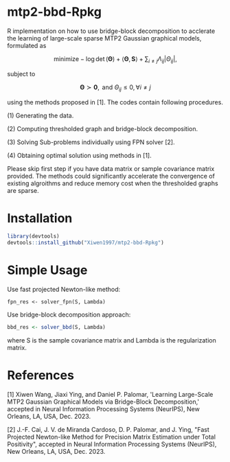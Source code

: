# mtp2-bbd-Rpkg
R implementation on how to use bridge-block decomposition to acclerate the learning of large-scale sparse MTP2 Gaussian graphical models, formulated as

$$
\mathsf{minimize}  -\log\det\left(\boldsymbol{\Theta}\right)+\left\langle \boldsymbol{\Theta},\mathbf{S}\right\rangle +\sum_{i\neq j}\Lambda_{ij}\left|\Theta_{ij}\right|, 
$$

subject to  

$$ 
	\boldsymbol{\Theta}\succ\mathbf{0}, \text{ and } \Theta_{ij}\leq0,\forall i\neq j
$$ 

using the methods proposed in [1]. The codes contain following procedures.

(1) Generating the data.

(2) Computing thresholded graph and bridge-block decomposition.

(3) Solving Sub-problems individually using FPN solver [2].

(4) Obtaining optimal solution using methods in [1].

Please skip first step if you have data matrix or sample covariance matrix provided. The methods could significantly accelerate the convergence of existing algroithms and reduce memory cost when the thresholded graphs are sparse. 

# Installation

```r
library(devtools)
devtools::install_github("Xiwen1997/mtp2-bbd-Rpkg")
```

# Simple Usage

Use fast projected Newton-like method:

```
fpn_res <- solver_fpn(S, Lambda) 
```

Use bridge-block decomposition approach:

```r
bbd_res <- solver_bbd(S, Lambda) 
```

where S is the sample covariance matrix and Lambda is the regularization matrix. 

# References

[1] Xiwen Wang, Jiaxi Ying, and Daniel P. Palomar, 'Learning Large-Scale MTP2 Gaussian Graphical Models via Bridge-Block Decomposition,' accepted in Neural Information Processing Systems (NeurIPS), New Orleans, LA, USA, Dec. 2023.

[2] J.-F. Cai, J. V. de Miranda Cardoso, D. P. Palomar, and J. Ying, "Fast Projected Newton-like Method for Precision Matrix Estimation under Total Positivity", accepted in Neural Information Processing Systems (NeurIPS), New Orleans, LA, USA, Dec. 2023.


